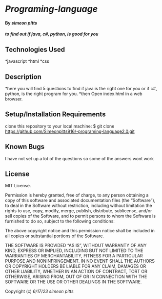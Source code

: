 # _Programing-language_

#### By _simeon pitts_

#### _to find out if java, c#, python, is good for you_

## Technologies Used

*javascript
*html 
*css

## Description

*here you will find 5 questions to find if java is the right one for you or if c#, python, is the right program for you.
*then Open index.html in a web browser.

## Setup/Installation Requirements
clone this repository to your local machine: $ git clone https://github.com/Simeonpitts916/-programing-language2.0.git

## Known Bugs
I have not set up a lot of the questions so some of the answers wont work 
## License

MIT License.

Permission is hereby granted, free of charge, to any person obtaining a copy of this software and associated documentation files (the “Software”), to deal in the Software without restriction, including without limitation the rights to use, copy, modify, merge, publish, distribute, sublicense, and/or sell copies of the Software, and to permit persons to whom the Software is furnished to do so, subject to the following conditions:

The above copyright notice and this permission notice shall be included in all copies or substantial portions of the Software.

THE SOFTWARE IS PROVIDED “AS IS”, WITHOUT WARRANTY OF ANY KIND, EXPRESS OR IMPLIED, INCLUDING BUT NOT LIMITED TO THE WARRANTIES OF MERCHANTABILITY, FITNESS FOR A PARTICULAR PURPOSE AND NONINFRINGEMENT. IN NO EVENT SHALL THE AUTHORS OR COPYRIGHT HOLDERS BE LIABLE FOR ANY CLAIM, DAMAGES OR OTHER LIABILITY, WHETHER IN AN ACTION OF CONTRACT, TORT OR OTHERWISE, ARISING FROM, OUT OF OR IN CONNECTION WITH THE SOFTWARE OR THE USE OR OTHER DEALINGS IN THE SOFTWARE.

Copyright (c) _6/17/23_ _simeon pitts_